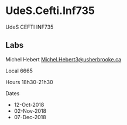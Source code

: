 # UdeS.Cefti.Inf735
UdeS CEFTI INF735

## Labs

Michel Hebert
Michel.Hebert3@usherbrooke.ca

Local
6665

Hours
18h30-21h30

Dates
- 12-Oct-2018
- 02-Nov-2018
- 07-Dec-2018
